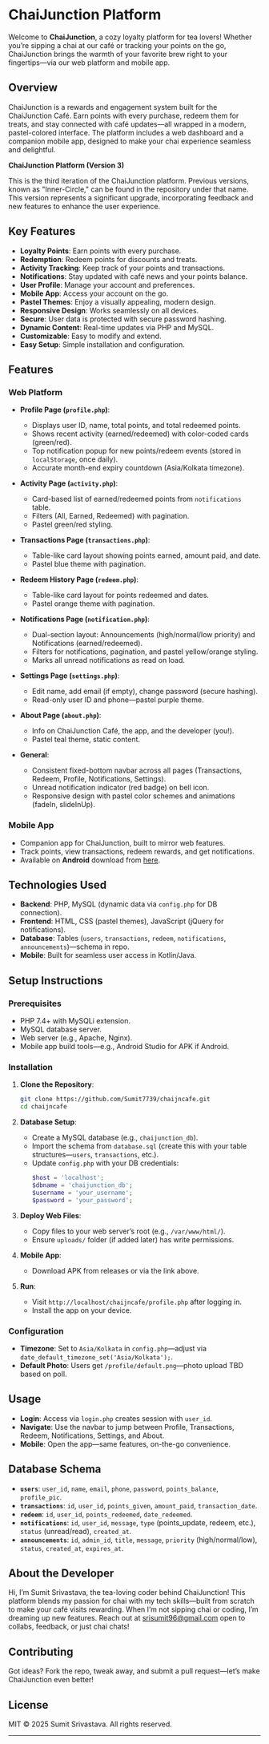 
# ChaiJunction Platform

Welcome to **ChaiJunction**, a cozy loyalty platform for tea lovers! Whether you’re sipping a chai at our café or tracking your points on the go, ChaiJunction brings the warmth of your favorite brew right to your fingertips—via our web platform and mobile app.

## Overview
ChaiJunction is a rewards and engagement system built for the ChaiJunction Café. Earn points with every purchase, redeem them for treats, and stay connected with café updates—all wrapped in a modern, pastel-colored interface. The platform includes a web dashboard and a companion mobile app, designed to make your chai experience seamless and delightful.

<!-- **This is the 3rd verion of the platform. Previous Versions can be found on the Repo named Inner-Circle** -->
**ChaiJunction Platform (Version 3)**

This is the third iteration of the ChaiJunction platform. Previous versions, known as "Inner-Circle," can be found in the repository under that name. This version represents a significant upgrade, incorporating feedback and new features to enhance the user experience.



## Key Features

- **Loyalty Points**: Earn points with every purchase.
- **Redemption**: Redeem points for discounts and treats.
- **Activity Tracking**: Keep track of your points and transactions.
- **Notifications**: Stay updated with café news and your points balance.
- **User Profile**: Manage your account and preferences.
- **Mobile App**: Access your account on the go.
- **Pastel Themes**: Enjoy a visually appealing, modern design.
- **Responsive Design**: Works seamlessly on all devices.
- **Secure**: User data is protected with secure password hashing.
- **Dynamic Content**: Real-time updates via PHP and MySQL.
- **Customizable**: Easy to modify and extend.
- **Easy Setup**: Simple installation and configuration.



## Features

### Web Platform
- **Profile Page (`profile.php`)**:
  - Displays user ID, name, total points, and total redeemed points.
  - Shows recent activity (earned/redeemed) with color-coded cards (green/red).
  - Top notification popup for new points/redeem events (stored in `localStorage`, once daily).
  - Accurate month-end expiry countdown (Asia/Kolkata timezone).

- **Activity Page (`activity.php`)**:
  - Card-based list of earned/redeemed points from `notifications` table.
  - Filters (All, Earned, Redeemed) with pagination.
  - Pastel green/red styling.

- **Transactions Page (`transactions.php`)**:
  - Table-like card layout showing points earned, amount paid, and date.
  - Pastel blue theme with pagination.

- **Redeem History Page (`redeem.php`)**:
  - Table-like card layout for points redeemed and dates.
  - Pastel orange theme with pagination.

- **Notifications Page (`notification.php`)**:
  - Dual-section layout: Announcements (high/normal/low priority) and Notifications (earned/redeemed).
  - Filters for notifications, pagination, and pastel yellow/orange styling.
  - Marks all unread notifications as read on load.

- **Settings Page (`settings.php`)**:
  - Edit name, add email (if empty), change password (secure hashing).
  - Read-only user ID and phone—pastel purple theme.

- **About Page (`about.php`)**:
  - Info on ChaiJunction Café, the app, and the developer (you!).
  - Pastel teal theme, static content.

- **General**:
  - Consistent fixed-bottom navbar across all pages (Transactions, Redeem, Profile, Notifications, Settings).
  - Unread notification indicator (red badge) on bell icon.
  - Responsive design with pastel color schemes and animations (fadeIn, slideInUp).

### Mobile App
- Companion app for ChaiJunction, built to mirror web features.
- Track points, view transactions, redeem rewards, and get notifications.
- Available on **Android** download from [here](https://sumit7739.github.io/chaijncafe/).

## Technologies Used
- **Backend**: PHP, MySQL (dynamic data via `config.php` for DB connection).
- **Frontend**: HTML, CSS (pastel themes), JavaScript (jQuery for notifications).
- **Database**: Tables (`users`, `transactions`, `redeem`, `notifications`, `announcements`)—schema in repo.
- **Mobile**: Built for seamless user access in Kotlin/Java.


## Setup Instructions

### Prerequisites
- PHP 7.4+ with MySQLi extension.
- MySQL database server.
- Web server (e.g., Apache, Nginx).
- Mobile app build tools—e.g., Android Studio for APK if Android.

### Installation
1. **Clone the Repository**:
   ```bash
   git clone https://github.com/Sumit7739/chaijncafe.git
   cd chaijncafe
   ```

2. **Database Setup**:
   - Create a MySQL database (e.g., `chaijunction_db`).
   - Import the schema from `database.sql` (create this with your table structures—`users`, `transactions`, etc.).
   - Update `config.php` with your DB credentials:
     ```php
     $host = 'localhost';
     $dbname = 'chaijunction_db';
     $username = 'your_username';
     $password = 'your_password';
     ```

3. **Deploy Web Files**:
   - Copy files to your web server’s root (e.g., `/var/www/html/`).
   - Ensure `uploads/` folder (if added later) has write permissions.

4. **Mobile App**:
   - Download APK from releases or via the link above.

5. **Run**:
   - Visit `http://localhost/chaijncafe/profile.php` after logging in.
   - Install the app on your device.

### Configuration
- **Timezone**: Set to `Asia/Kolkata` in `config.php`—adjust via `date_default_timezone_set('Asia/Kolkata');`.
- **Default Photo**: Users get `/profile/default.png`—photo upload TBD based on poll.

## Usage
- **Login**: Access via `login.php` creates session with `user_id`.
- **Navigate**: Use the navbar to jump between Profile, Transactions, Redeem, Notifications, Settings, and About.
- **Mobile**: Open the app—same features, on-the-go convenience.

## Database Schema
- **`users`**: `user_id`, `name`, `email`, `phone`, `password`, `points_balance`, `profile_pic`.
- **`transactions`**: `id`, `user_id`, `points_given`, `amount_paid`, `transaction_date`.
- **`redeem`**: `id`, `user_id`, `points_redeemed`, `date_redeemed`.
- **`notifications`**: `id`, `user_id`, `message`, `type` (points_update, redeem, etc.), `status` (unread/read), `created_at`.
- **`announcements`**: `id`, `admin_id`, `title`, `message`, `priority` (high/normal/low), `status`, `created_at`, `expires_at`.

## About the Developer
Hi, I’m Sumit Srivastava, the tea-loving coder behind ChaiJunction! This platform blends my passion for chai with my tech skills—built from scratch to make your café visits rewarding. When I’m not sipping chai or coding, I’m dreaming up new features. Reach out at srisumit96@gmail.com open to collabs, feedback, or just chai chats!

## Contributing
Got ideas? Fork the repo, tweak away, and submit a pull request—let’s make ChaiJunction even better!

## License
MIT © 2025 Sumit Srivastava. All rights reserved.

---
